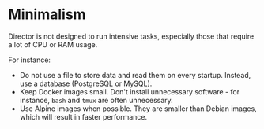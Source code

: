 # Minimalism

Director is not designed to run intensive tasks, especially those that require a lot of CPU or RAM usage.

For instance:

* Do not use a file to store data and read them on every startup. Instead, use a database (PostgreSQL or MySQL).
* Keep Docker images small. Don't install unnecessary software - for instance, `bash` and `tmux` are often unnecessary.
* Use Alpine images when possible. They are smaller than Debian images, which will result in faster performance.
